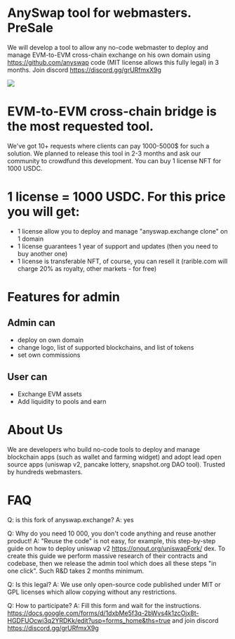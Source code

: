 # AnySwap tool for webmasters. PreSale

We will develop a tool to allow any no-code webmaster to deploy and manage EVM-to-EVM cross-chain exchange on his own domain using https://github.com/anyswap code (MIT license allows this fully legal) in 3 months. Join discord https://discord.gg/grURfmxX9g 

![](https://screenshots.wpmix.net/chrome_JJxTqAAmO6AM02fsOLQGhP5vUImjajOx.png)

# EVM-to-EVM cross-chain bridge is the most requested tool. 
We've got 10+ requests where clients can pay 1000-5000$ for such a solution. We planned to release this tool in 2-3 months and ask our community to crowdfund this development. You can buy 1 license NFT for 1000 USDC. 

# 1 license = 1000 USDC. For this price you will get:
- 1 license allow you to deploy and manage "anyswap.exchange clone" on 1 domain
- 1 license guarantees 1 year of support and updates (then you need to buy another one)
- 1 license is transferable NFT, of course, you can resell it (rarible.com will charge 20% as royalty, other markets - for free)

# Features for admin
## Admin can
- deploy on own domain 
- change logo, list of supported blockchains, and list of tokens 
- set own commissions

## User can
- Exchange EVM assets
- Add liquidity to pools and earn 

# About Us
We are developers who build no-code tools to deploy and manage blockchain apps (such as wallet and farming widget) and adopt lead open source apps (uniswap v2, pancake lottery, snapshot.org DAO tool). Trusted by hundreds webmasters. 

# FAQ
Q: is this fork of anyswap.exchange?
A: yes

Q: Why do you need 10 000, you don't code anything and reuse another product! 
A: "Reuse the code" is not easy, for example, this step-by-step guide on how to deploy uniswap v2 https://onout.org/uniswapFork/ dex. To create this guide we perform massive research of their contracts and codebase, then we release the admin tool which does all these steps "in one click". Such R&D takes 2 months minimum.  

Q: Is this legal?
A: We use only open-source code published under MIT or GPL licenses which allow copying without any restrictions.

Q: How to participate? 
A: Fill this form and wait for the instructions. https://docs.google.com/forms/d/1dxbMe5f3q-2bWvs4k1zcOjx8t-HGDFUOcwi3q2YRDKk/edit?usp=forms_home&ths=true and join discord https://discord.gg/grURfmxX9g
